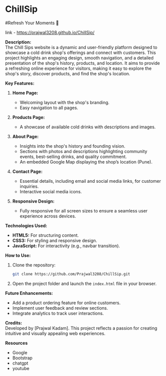 # ChillSip


#Refresh Your Moments 🍹

link - https://prajwal3208.github.io/ChillSip/

**Description:**  
The Chill Sips website is a dynamic and user-friendly platform designed to showcase a cold drink shop's offerings and connect with customers. This project highlights an engaging design, smooth navigation, and a detailed presentation of the shop's history, products, and location. It aims to provide a refreshing online experience for visitors, making it easy to explore the shop's story, discover products, and find the shop's location.

**Key Features:**
1. **Home Page:**  
   - Welcoming layout with the shop's branding.  
   - Easy navigation to all pages.  

2. **Products Page:**  
   - A showcase of available cold drinks with descriptions and images.

3. **About Page:**  
   - Insights into the shop's history and founding vision.  
   - Sections with photos and descriptions highlighting community events, best-selling drinks, and quality commitment.  
   - An embedded Google Map displaying the shop’s location (Pune).

4. **Contact Page:**  
   - Essential details, including email and social media links, for customer inquiries.  
   - Interactive social media icons.

5. **Responsive Design:**  
   - Fully responsive for all screen sizes to ensure a seamless user experience across devices.

**Technologies Used:**
- **HTML5:** For structuring content.  
- **CSS3:** For styling and responsive design.  
- **JavaScript:** For interactivity (e.g., navbar transition).  

**How to Use:**  
1. Clone the repository:  
   ```bash
   git clone https://github.com/Prajwal3208/ChillSip.git
   ```
2. Open the project folder and launch the `index.html` file in your browser.

**Future Enhancements:**  
- Add a product ordering feature for online customers.  
- Implement user feedback and review sections.  
- Integrate analytics to track user interactions.

**Credits:**  
Developed by [Prajwal Kadam]. This project reflects a passion for creating intuitive and visually appealing web experiences.

**Resources**
- Google
- Bootstrap
- chatgpt
- youtube
